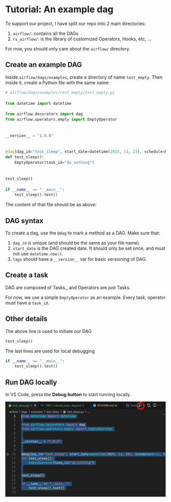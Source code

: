 # Tutorial: An example dag

To support our project, I have split our repo into 2 main directories:

1. `airflow/`: contains all the DAGs
2. `rs_airflow/`: is the library of customized Operators, Hooks, etc, ...

For now, you should only care about the `airflow/` directory.

## Create an example DAG

Inside `airflow/dags/examples`, create a directory of name `test_empty`. Then inside it, create a Python file with the same name:

```python
# airflow/dags/examples/test_empty/test_empty.py

from datetime import datetime

from airflow.decorators import dag
from airflow.operators.empty import EmptyOperator


__version__ = "1.0.0"


@dag(dag_id="test_sleep", start_date=datetime(2023, 11, 23), schedule=None, tags=[__version__])
def test_sleep():
    EmptyOperator(task_id="do_nothing")


test_sleep()

if __name__ == "__main__":
    test_sleep().test()
```

The content of that file should be as above:

## DAG syntax

To create a dag, use the `@dag` to mark a method as a DAG. Make sure that:

1. `dag_id` is unique (and should be the same as your file name).
2. `start_date` is the DAG created date. It should only be set once, and must not use `datetime.now()`.
3. `tags` should have a `__version__` var for basic versioning of DAG.

## Create a task

DAG are composed of Tasks,, and Operators are just Tasks.

For now, we use a simple `EmptyOperator` as an example. Every task, operator must have a `task_id`.

## Other details

The above line is used to initiate our DAG

```python
test_sleep()
```

The last lines are used for local debugging

```python
if __name__ == "__main__":
    test_sleep().test()
```

## Run DAG locally

In VS Code, press the **Debug button** to start running locally.

![](./imgs/run_dag_vscode.png)
